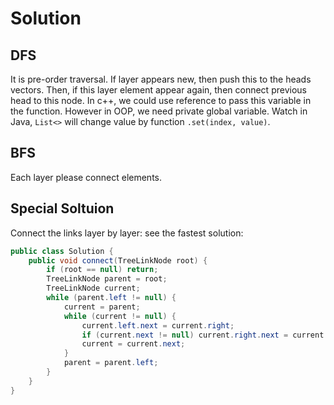 # Solution
## DFS
It is pre-order traversal.
If layer appears new, then push this to the heads vectors. Then, if this layer element appear again, then connect previous head to this node.
In c++, we could use reference to pass this variable in the function. However in OOP, we need private global variable.
Watch in Java, `List<>` will change value by function `.set(index, value)`.
## BFS
Each layer please connect elements.
## Special Soltuion
Connect the links layer by layer: see the fastest solution:
```java
public class Solution {
    public void connect(TreeLinkNode root) {
        if (root == null) return;
        TreeLinkNode parent = root;
        TreeLinkNode current;
        while (parent.left != null) {
            current = parent;
            while (current != null) {
                current.left.next = current.right;
                if (current.next != null) current.right.next = current.next.left;
                current = current.next;
            }
            parent = parent.left;
        }
    }
}
```
